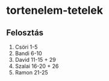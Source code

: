 # tortenelem-tetelek
## Felosztás
1. Csöri 1-5
2. Bandi 6-10
3. David 11-15 + 29
4. Szalai 16-20 + 26
5. Ramon 21-25
